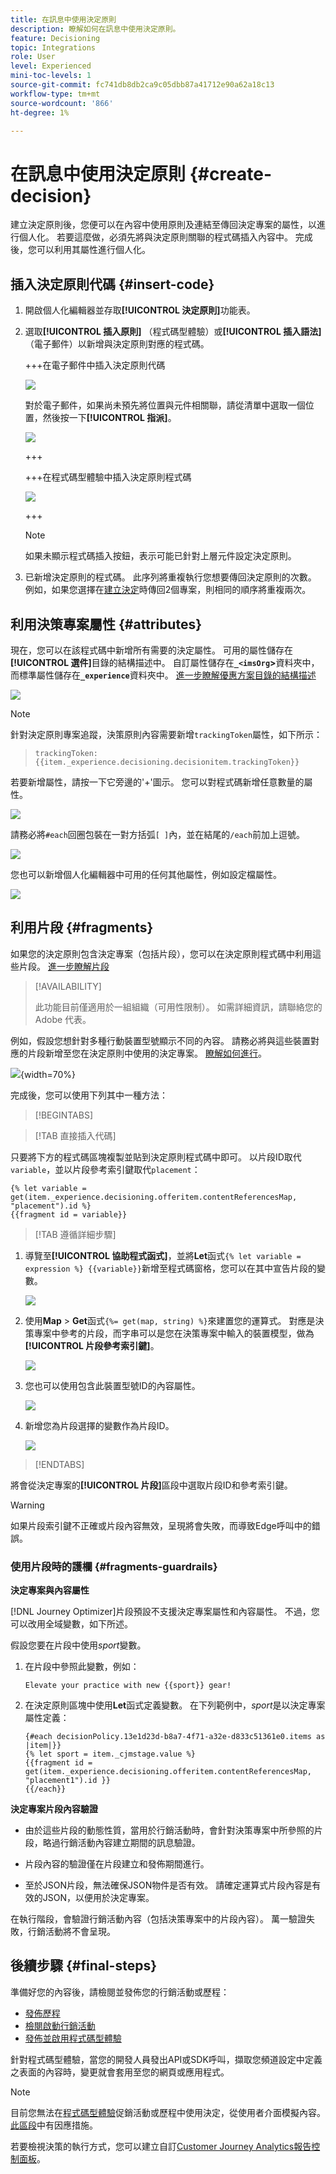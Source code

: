 ```yaml
---
title: 在訊息中使用決定原則
description: 瞭解如何在訊息中使用決定原則。
feature: Decisioning
topic: Integrations
role: User
level: Experienced
mini-toc-levels: 1
source-git-commit: fc741db8db2ca9c05dbb87a41712e90a62a18c13
workflow-type: tm+mt
source-wordcount: '866'
ht-degree: 1%

---
```


# 在訊息中使用決定原則 {#create-decision}

建立決定原則後，您便可以在內容中使用原則及連結至傳回決定專案的屬性，以進行個人化。 若要這麼做，必須先將與決定原則關聯的程式碼插入內容中。 完成後，您可以利用其屬性進行個人化。

## 插入決定原則代碼 {#insert-code}

1. 開啟個人化編輯器並存取&#x200B;**[!UICONTROL 決定原則]**&#x200B;功能表。

1. 選取&#x200B;**[!UICONTROL 插入原則]** （程式碼型體驗）或&#x200B;**[!UICONTROL 插入語法]** （電子郵件）以新增與決定原則對應的程式碼。

   +++在電子郵件中插入決定原則代碼

   ![](assets/decision-policy-add.png)

   對於電子郵件，如果尚未預先將位置與元件相關聯，請從清單中選取一個位置，然後按一下&#x200B;**[!UICONTROL 指派]**。

   ![](assets/decision-policy-placement.png)

   +++

   +++在程式碼型體驗中插入決定原則程式碼

   ![](assets/decision-code-based-add-decision.png)

   +++

   >[!NOTE]
   >
   >如果未顯示程式碼插入按鈕，表示可能已針對上層元件設定決定原則。

1. 已新增決定原則的程式碼。 此序列將重複執行您想要傳回決定原則的次數。 例如，如果您選擇在[建立決定](#add-decision)時傳回2個專案，則相同的順序將重複兩次。

## 利用決策專案屬性 {#attributes}

現在，您可以在該程式碼中新增所有需要的決定屬性。 可用的屬性儲存在&#x200B;**[!UICONTROL 選件]**&#x200B;目錄的結構描述中。 自訂屬性儲存在&#x200B;**`_<imsOrg`>**&#x200B;資料夾中，而標準屬性儲存在&#x200B;**`_experience`**&#x200B;資料夾中。 [進一步瞭解優惠方案目錄的結構描述](catalogs.md)

![](assets/decision-code-based-decision-attributes.png)

>[!NOTE]
>
>針對決定原則專案追蹤，決策原則內容需要新增`trackingToken`屬性，如下所示：
>>`trackingToken: {{item._experience.decisioning.decisionitem.trackingToken}}`

若要新增屬性，請按一下它旁邊的&#39;+&#39;圖示。 您可以對程式碼新增任意數量的屬性。

![](assets/decision-code-based-add-decision-attributes.png)

請務必將`#each`回圈包裝在一對方括弧`[ ]`內，並在結尾的`/each`前加上逗號。

![](assets/decision-code-based-wrap-code.png)

您也可以新增個人化編輯器中可用的任何其他屬性，例如設定檔屬性。

![](assets/decision-code-based-decision-profile-attribute.png)

## 利用片段 {#fragments}

如果您的決定原則包含決定專案（包括片段），您可以在決定原則程式碼中利用這些片段。 [進一步瞭解片段](../content-management/fragments.md)

>[!AVAILABILITY]
>
>此功能目前僅適用於一組組織（可用性限制）。 如需詳細資訊，請聯絡您的 Adobe 代表。

例如，假設您想針對多種行動裝置型號顯示不同的內容。 請務必將與這些裝置對應的片段新增至您在決定原則中使用的決定專案。 [瞭解如何進行](items.md#attributes)。

![](assets/item-fragments.png){width=70%}

完成後，您可以使用下列其中一種方法：

>[!BEGINTABS]

>[!TAB 直接插入代碼]

只要將下方的程式碼區塊複製並貼到決定原則程式碼中即可。 以片段ID取代`variable`，並以片段參考索引鍵取代`placement`：

```
{% let variable =  get(item._experience.decisioning.offeritem.contentReferencesMap, "placement").id %}
{{fragment id = variable}}
```

>[!TAB 遵循詳細步驟]

1. 導覽至&#x200B;**[!UICONTROL 協助程式函式]**，並將&#x200B;**Let**&#x200B;函式`{% let variable = expression %} {{variable}}`新增至程式碼窗格，您可以在其中宣告片段的變數。

   ![](assets/decision-let-function.png)

1. 使用&#x200B;**Map** > **Get**&#x200B;函式`{%= get(map, string) %}`來建置您的運算式。 對應是決策專案中參考的片段，而字串可以是您在決策專案中輸入的裝置模型，做為&#x200B;**[!UICONTROL 片段參考索引鍵]**。

   ![](assets/decision-map-function.png)

1. 您也可以使用包含此裝置型號ID的內容屬性。

   ![](assets/decision-contextual-attribute.png)

1. 新增您為片段選擇的變數作為片段ID。

   ![](assets/decision-fragment-id.png)

>[!ENDTABS]

將會從決定專案的&#x200B;**[!UICONTROL 片段]**&#x200B;區段中選取片段ID和參考索引鍵。

>[!WARNING]
>
>如果片段索引鍵不正確或片段內容無效，呈現將會失敗，而導致Edge呼叫中的錯誤。

### 使用片段時的護欄 {#fragments-guardrails}

**決定專案與內容屬性**

[!DNL Journey Optimizer]片段預設不支援決定專案屬性和內容屬性。 不過，您可以改用全域變數，如下所述。

假設您要在片段中使用&#x200B;*sport*&#x200B;變數。

1. 在片段中參照此變數，例如：

   ```
   Elevate your practice with new {{sport}} gear!
   ```

1. 在決定原則區塊中使用&#x200B;**Let**&#x200B;函式定義變數。 在下列範例中，*sport*&#x200B;是以決定專案屬性定義：

   ```
   {#each decisionPolicy.13e1d23d-b8a7-4f71-a32e-d833c51361e0.items as |item|}}
   {% let sport = item._cjmstage.value %}
   {{fragment id = get(item._experience.decisioning.offeritem.contentReferencesMap, "placement1").id }}
   {{/each}}
   ```

**決定專案片段內容驗證**

* 由於這些片段的動態性質，當用於行銷活動時，會針對決策專案中所參照的片段，略過行銷活動內容建立期間的訊息驗證。

* 片段內容的驗證僅在片段建立和發佈期間進行。

* 至於JSON片段，無法確保JSON物件是否有效。 請確定運算式片段內容是有效的JSON，以便用於決定專案。

在執行階段，會驗證行銷活動內容（包括決策專案中的片段內容）。 萬一驗證失敗，行銷活動將不會呈現。

## 後續步驟 {#final-steps}

準備好您的內容後，請檢閱並發佈您的行銷活動或歷程：

* [發佈歷程](../building-journeys/publishing-the-journey.md)
* [檢閱啟動行銷活動](../campaigns/review-activate-campaign.md)
* [發佈並啟用程式碼型體驗](../code-based/publish-code-based.md)

針對程式碼型體驗，當您的開發人員發出API或SDK呼叫，擷取您頻道設定中定義之表面的內容時，變更就會套用至您的網頁或應用程式。

>[!NOTE]
>
>目前您無法在[程式碼型體驗](../code-based/create-code-based.md)促銷活動或歷程中使用決定，從使用者介面模擬內容。 [此區段](../code-based/code-based-decisioning-implementations.md)中有因應措施。

若要檢視決策的執行方式，您可以建立自訂[Customer Journey Analytics報告控制面板](cja-reporting.md)。

